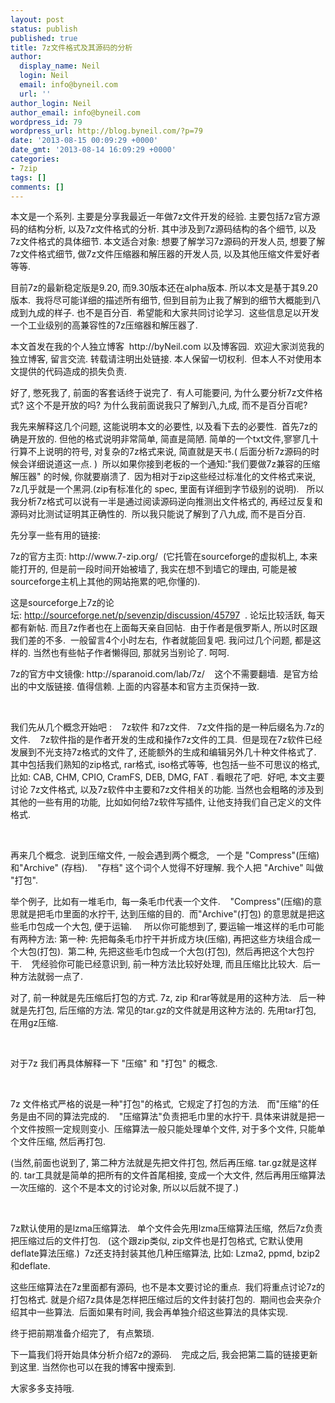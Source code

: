 ```yaml
---
layout: post
status: publish
published: true
title: 7z文件格式及其源码的分析
author:
  display_name: Neil
  login: Neil
  email: info@byneil.com
  url: ''
author_login: Neil
author_email: info@byneil.com
wordpress_id: 79
wordpress_url: http://blog.byneil.com/?p=79
date: '2013-08-15 00:09:29 +0000'
date_gmt: '2013-08-14 16:09:29 +0000'
categories:
- 7zip
tags: []
comments: []
---
```

<p>本文是一个系列. 主要是分享我最近一年做7z文件开发的经验. 主要包括7z官方源码的结构分析, 以及7z文件格式的分析. 其中涉及到7z源码结构的各个细节, 以及7z文件格式的具体细节. 本文适合对象: 想要了解学习7z源码的开发人员, 想要了解7z文件格式细节, 做7z文件压缩器和解压器的开发人员, 以及其他压缩文件爱好者等等.</p>
<p>目前7z的最新稳定版是9.20, 而9.30版本还在alpha版本. 所以本文是基于其9.20版本. &nbsp;我将尽可能详细的描述所有细节, 但到目前为止我了解到的细节大概能到八成到九成的样子. 也不是百分百. &nbsp;希望能和大家共同讨论学习. &nbsp;这些信息足以开发一个工业级别的高兼容性的7z压缩器和解压器了.</p>
<p>本文首发在我的个人独立博客 &nbsp;http://byNeil.com 以及博客园. &nbsp;欢迎大家浏览我的独立博客, 留言交流. 转载请注明出处链接. 本人保留一切权利. &nbsp;但本人不对使用本文提供的代码造成的损失负责.</p>
<p>好了, 憋死我了, 前面的客套话终于说完了. &nbsp;有人可能要问, 为什么要分析7z文件格式? 这个不是开放的吗? 为什么我前面说我只了解到八,九成, 而不是百分百呢?</p>
<p>我先来解释这几个问题, 这能说明本文的必要性, 以及看下去的必要性. &nbsp;首先7z的确是开放的. 但他的格式说明非常简单, 简直是简陋. 简单的一个txt文件,寥寥几十行算不上说明的符号, 对复杂的7z格式来说, 简直就是天书.( 后面分析7z源码的时候会详细说道这一点. ) &nbsp;所以如果你接到老板的一个通知:"我们要做7z兼容的压缩解压器" 的时候, 你就要崩溃了. &nbsp;因为相对于zip这些经过标准化的文件格式来说, 7z几乎就是一个黑洞.(zip有标准化的 spec, 里面有详细到字节级别的说明). &nbsp; 所以我分析7z格式可以说有一半是通过阅读源码逆向推测出文件格式的, 再经过反复和源码对比测试证明其正确性的. &nbsp;所以我只能说了解到了八九成, 而不是百分百.</p>
<p>先分享一些有用的链接:</p>
<p>7z的官方主页:&nbsp;http://www.7-zip.org/ &nbsp;(它托管在sourceforge的虚拟机上, 本来能打开的, 但是前一段时间开始被墙了, 我实在想不到墙它的理由, 可能是被sourceforge主机上其他的网站拖累的吧,你懂的).</p>
<p>这是sourceforge上7z的论坛:&nbsp;<a href="http://sourceforge.net/p/sevenzip/discussion/45797">http://sourceforge.net/p/sevenzip/discussion/45797</a>&nbsp; . 论坛比较活跃, 每天都有新帖. 而且7z作者也在上面每天亲自回帖. &nbsp;由于作者是俄罗斯人, 所以时区跟我们差的不多. &nbsp;一般留言4个小时左右, &nbsp;作者就能回复吧. 我问过几个问题, 都是这样的. 当然也有些帖子作者懒得回, 那就另当别论了. 呵呵.</p>
<p>7z的官方中文镜像:&nbsp;http://sparanoid.com/lab/7z/ &nbsp; &nbsp;这个不需要翻墙. &nbsp;是官方给出的中文版链接. 值得信赖. 上面的内容基本和官方主页保持一致.</p>
<p>&nbsp;</p>
<p>我们先从几个概念开始吧 : &nbsp; &nbsp;7z软件 和7z文件. &nbsp; 7z文件指的是一种后缀名为.7z的文件. &nbsp; &nbsp;7z软件指的是作者开发的生成和操作7z文件的工具. &nbsp;但是现在7z软件已经发展到不光支持7z格式的文件了, 还能额外的生成和编辑另外几十种文件格式了. 其中包括我们熟知的zip格式, rar格式, iso格式等等, &nbsp;也包括一些不可思议的格式, 比如:&nbsp;CAB, CHM, CPIO, CramFS, DEB, DMG, FAT . 看眼花了吧. &nbsp;好吧, 本文主要讨论 7z文件格式, 以及7z软件中主要和7z文件相关的功能. 当然也会粗略的涉及到其他的一些有用的功能, &nbsp;比如如何给7z软件写插件, 让他支持我们自己定义的文件格式.</p>
<p>&nbsp;</p>
<p>再来几个概念. &nbsp;说到压缩文件, 一般会遇到两个概念, &nbsp; 一个是 "Compress"(压缩) 和"Archive" (存档). &nbsp; &nbsp;"存档" 这个词个人觉得不好理解. 我个人把 "Archive" 叫做 "打包".</p>
<p>举个例子, &nbsp;比如有一堆毛巾, &nbsp;每一条毛巾代表一个文件. &nbsp; &nbsp;"Compress"(压缩)的意思就是把毛巾里面的水拧干, 达到压缩的目的. &nbsp;而"Archive"(打包) 的意思就是把这些毛巾包成一个大包, 便于运输. &nbsp; &nbsp; 所以你可能想到了, 要运输一堆这样的毛巾可能有两种方法: 第一种: 先把每条毛巾拧干并折成方块(压缩), 再把这些方块组合成一个大包(打包). &nbsp;第二种, 先把这些毛巾包成一个大包(打包), &nbsp;然后再把这个大包拧干. &nbsp; &nbsp;凭经验你可能已经意识到, 前一种方法比较好处理, 而且压缩比比较大. &nbsp;后一种方法就弱一点了.</p>
<p>对了, 前一种就是先压缩后打包的方式. 7z, zip 和rar等就是用的这种方法. &nbsp; 后一种就是先打包, 后压缩的方法. 常见的tar.gz的文件就是用这种方法的. 先用tar打包, 在用gz压缩.</p>
<p>&nbsp;</p>
<p>对于7z 我们再具体解释一下 "压缩" 和 "打包" 的概念.</p>
<p>&nbsp;</p>
<p>7z 文件格式严格的说是一种"打包"的格式, &nbsp;它规定了打包的方法. &nbsp; 而"压缩"的任务是由不同的算法完成的. &nbsp; &nbsp;"压缩算法"负责把毛巾里的水拧干. 具体来讲就是把一个文件按照一定规则变小. &nbsp;压缩算法一般只能处理单个文件, 对于多个文件, 只能单个文件压缩, 然后再打包.</p>
<p>(当然,前面也说到了, 第二种方法就是先把文件打包, 然后再压缩. tar.gz就是这样的. tar工具就是简单的把所有的文件首尾相接, 变成一个大文件, 然后再用压缩算法一次压缩的. &nbsp;这个不是本文的讨论对象, 所以以后就不提了.)</p>
<p>&nbsp;</p>
<p>7z默认使用的是lzma压缩算法. &nbsp; 单个文件会先用lzma压缩算法压缩, &nbsp;然后7z负责把压缩过后的文件打包. &nbsp; (这个跟zip类似, zip文件也是打包格式, 它默认使用deflate算法压缩.) &nbsp;7z还支持封装其他几种压缩算法, 比如: Lzma2, ppmd, bzip2和deflate.</p>
<p>这些压缩算法在7z里面都有源码, &nbsp;也不是本文要讨论的重点. &nbsp;我们将重点讨论7z的打包格式. 就是介绍7z具体是怎样把压缩过后的文件封装打包的. &nbsp;期间也会夹杂介绍其中一些算法. &nbsp;后面如果有时间, 我会再单独介绍这些算法的具体实现.</p>
<p>终于把前期准备介绍完了, &nbsp; 有点繁琐.</p>
<p>下一篇我们将开始具体分析介绍7z的源码. &nbsp; &nbsp;完成之后, 我会把第二篇的链接更新到这里. 当然你也可以在我的博客中搜索到.</p>
<p>大家多多支持哦.</p>
<p>&nbsp;</p>
<p>&nbsp;</p>
<p>&nbsp;</p>
<p>&nbsp;</p>
<p>&nbsp;</p>
<p>&nbsp;</p>
<p>&nbsp;</p>
<p>&nbsp;</p>
<p>&nbsp;</p>
<p>&nbsp;</p>
<p>&nbsp;</p>

